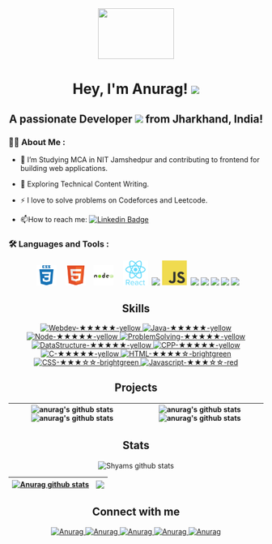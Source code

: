 <div>
  <div id="header" align="center">
<img src="https://media.giphy.com/media/v1.Y2lkPTc5MGI3NjExcXhvb2VsM3VqdjA0cjBtMWEzcmhxajlnYXlxNHg2Z25xbW9tNzE1biZlcD12MV9pbnRlcm5hbF9naWZfYnlfaWQmY3Q9Zw/e7C2wQpE2UwvqZCdzh/giphy.gif" width="150" height="100"/>
</div>

<h1 align="center">
  Hey, I'm Anurag!
  <img src="https://media.giphy.com/media/hvRJCLFzcasrR4ia7z/giphy.gif" width="30px"/>
  </h1>


<h2 align="center">A passionate Developer <img src="https://media.giphy.com/media/WUlplcMpOCEmTGBtBW/giphy.gif" width="60"> from Jharkhand, India!</h2>


### :technologist: About Me :
  
- :telescope: I’m Studying MCA in NIT Jamshedpur and contributing to frontend for building web applications.

- :seedling: Exploring Technical Content Writing.

- :zap: I love to solve problems on Codeforces and Leetcode.

- :mailbox:How to reach me: [![Linkedin Badge](https://img.shields.io/badge/LinkedIn-blue?style=flat-square&logo=linkedin&logoColor=white)](https://www.linkedin.com/in/anurag/)
  
<!-- --------------------------------------------------------------------------------------------------------------------------------------- -->


### :hammer_and_wrench: Languages and Tools :
<p align="center">
<code> <img src="https://github.com/devicons/devicon/blob/master/icons/css3/css3-plain-wordmark.svg"  title="CSS3" alt="CSS" width="40" height="40"/>&nbsp;</code> <code> <img src="https://github.com/devicons/devicon/blob/master/icons/html5/html5-original.svg" title="HTML5" alt="HTML" width="40" height="40"/>&nbsp; <img src="https://github.com/devicons/devicon/blob/master/icons/nodejs/nodejs-original-wordmark.svg" title="NodeJS" alt="NodeJS" width="40" height="40"/>&nbsp;</code> <code> <img src="https://github.com/devicons/devicon/blob/master/icons/react/react-original-wordmark.svg" title="React" alt="React" width="50" height="50"/>&nbsp;</code><code><img height="50" src="https://freepngimg.com/download/java/5-2-java-png-clipart.png"></code>
<code><img src="https://github.com/devicons/devicon/blob/master/icons/javascript/javascript-original.svg" title="JavaScript" alt="JavaScript" width="50" height="50"/>&nbsp;</code><code><img height="50" src="https://www.vectorlogo.zone/logos/git-scm/git-scm-icon.svg"></code>
<code><img height="50" src="https://www.vectorlogo.zone/logos/firebase/firebase-icon.svg"></code>
<code><img height="50" src="https://upload.wikimedia.org/wikipedia/commons/1/18/ISO_C%2B%2B_Logo.svg"></code>
<code><img height="50" src="https://e7.pngegg.com/pngimages/724/306/png-clipart-c-logo-c-programming-language-icon-letter-c-blue-logo.png"></code>
<code><img height="50" src="https://cdn.imgbin.com/21/11/12/imgbin-mysql-logo-database-join-portable-network-graphics-table-fYjBwJzJKBWt9RtriTD0EiXZU.jpg">
</code>
</p>

 <h2 align="center">Skills</h2>

<p align="center">
  <a href="https://img.shields.io/badge/Webdev-★★★★★★-yellow">
   <img alt="Webdev-★★★★★-yellow" src="https://img.shields.io/badge/Webdev-★★★★★-yellow" />
  </a>
  <a href="https://img.shields.io/badge/Java-★★★★★★-yellow">
   <img alt="Java-★★★★★-yellow" src="https://img.shields.io/badge/Java-★★★★★-yellow" />
  </a>
  <a href="https://img.shields.io/badge/Node-★★★★★★-yellow">
   <img alt="Node-★★★★★-yellow" src="https://img.shields.io/badge/Node-★★★★★-yellow" />
  </a>
  <a href="https://img.shields.io/badge/ProblemSolving-★★★★★★-yellow">
   <img alt="ProblemSolving-★★★★★-yellow" src="https://img.shields.io/badge/ProblemSolving-★★★★★-yellow" />
  </a>
  <a href="https://img.shields.io/badge/DataStructure-★★★★★-yellow">
   <img alt="DataStructure-★★★★★-yellow" src="https://img.shields.io/badge/DataStructure-★★★★★-yellow" />
  </a>
  <a href="https://img.shields.io/badge/CPP-★★★★★-yellow">
   <img alt="CPP-★★★★★-yellow" src="https://img.shields.io/badge/CPP-★★★★★-yellow" />
  </a>
  <a href="https://img.shields.io/badge/C-★★★★★-yellow">
   <img alt="C-★★★★★-yellow" src="https://img.shields.io/badge/C-★★★★★-yellow" />
  </a>
  <a href="https://img.shields.io/badge/HTML-★★★★☆-brightgreen">
   <img alt="HTML-★★★★☆-brightgreen" src="https://img.shields.io/badge/HTML-★★★★☆-brightgreen" />
  </a>
  <a href="https://img.shields.io/badge/CSS-★★★☆☆-brightgreen">
   <img alt="CSS-★★★☆☆-brightgreen" src="https://img.shields.io/badge/CSS-★★★☆☆-brightgreen" />
  </a>
  <a href="https://img.shields.io/badge/Javascript-★★★☆☆-red">
   <img alt="Javascript-★★★☆☆-red" src="https://img.shields.io/badge/Javascript-★★★☆☆-red" />
   </a>
</p>
  
  <!-- --------------------------------------------------------------------------------------------------------------------------------------- -->   

<h2 align="center">Projects</h2>

| ![anurag's github stats](https://github-readme-stats.vercel.app/api/pin/?username=anurag2907&repo=WebDev.github.io.in&cache_seconds=86400&theme=vision-friendly-dark) ![anurag's github stats](https://github-readme-stats.vercel.app/api/pin/?username=anurag2907&repo=WebDev.github.io.in&cache_seconds=86400&theme=vision-friendly-dark) | ![anurag's github stats](https://github-readme-stats.vercel.app/api/pin/?username=anurag2907&repo=java%practice&cache_seconds=86400&theme=vision-friendly-dark) ![anurag's github stats](https://github-readme-stats.vercel.app/api/pin/?username=anurag2907&repo=WebDev.github.io.in&cache_seconds=86400&theme=vision-friendly-dark) | 
| ------------- | ------------- |

<!-- --------------------------------------------------------------------------------------------------------------------------------------- -->

  
 <h2 align="center">Stats</h2>
  <p align="center">
   <img align="center" src="https://streak-stats.demolab.com/?user=anurag2907&theme=highcontrast" alt="Shyams github stats" /></a>
</p>

| <a href="https://github.com/anurag2907/github-readme-stats"><img align="center" src="https://github-readme-stats.vercel.app/api?username=anurag2907&count_private=true&theme=react&show_icons=true" alt="Anurag github stats" /></a> | <a href="https://github.com/anurag2907/github-readme-stats"><img align="center" src="https://github-readme-stats.vercel.app/api/top-langs/?username=anurag2907&layout=compact&theme=react" /></a> |
| ------------- | ------------- |



  <h2 align="center">Connect with me</h2>

<p align="center">
  
 <a href="https://linkedin.com/in/anurag2907">
   <img alt="Anurag" src="https://img.shields.io/badge/-Anurag-blue?style=flat-square&logo=Linkedin&logoColor=white&link=https://linkedin.com/in/anurag2907/" />
 </a>
  
 <a href="https://dev.to/anurag2907">
   <img alt="Anurag" src="https://img.shields.io/badge/-Anurag-black?style=flat-square&logo=Dev&logoColor=white&link=https://dev.to/anurag2907" />
 </a>
  
 <a href="https://www.instagram.com/anurag2907">
   <img alt="Anurag" src="https://img.shields.io/badge/-Anurag-red?style=flat-square&logo=Instagram&logoColor=white&link=https://www.instagram.com/anurag2907" />
 </a>

 </a>
 <a href="mailto:anurag2907@gmail.com">
   <img alt="Anurag" src="https://img.shields.io/badge/-Anurag-pink?style=flat-square&logo=Gmail&logoColor=white&link=mailto:anurag2907@gmail.com" />
 </a>
 

 <a href="https://github.com/anurag2907">
   <img alt="Anurag" src="https://img.shields.io/github/followers/anurag2907?label=follow&style=social" />
 </a>   
 
</p>

<!-- --------------------------------------------------------------------------------------------------------------------------------------- -->
